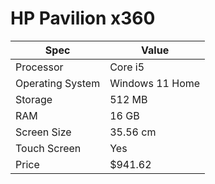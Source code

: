 # HP Pavilion x360

| Spec | Value |
|---|---|
| Processor | Core i5 |
| Operating System | Windows 11 Home |
| Storage | 512 MB |
| RAM | 16 GB |
| Screen Size | 35.56 cm |
| Touch Screen | Yes |
| Price | $941.62 |

